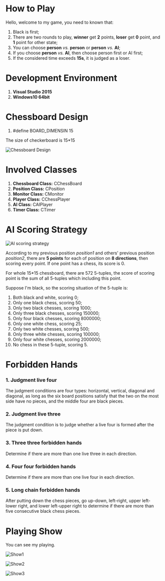 # How to Play

Hello, welcome to my game, you need to known that:

1. Black is first;
2. There are two rounds to play, **winner** get **2** points, **loser** get **0** point, and **1** point for other state;
3. You can choose **person** *vs.* **person** or **person** *vs.* **AI**;
4. If you choose  **person** *vs.* **AI**, then choose person first or AI first;
5. If the considered time exceeds **15s**, it is judged as a loser.

# Development Environment
1. **Visual Studio 2015**
2. **Windows10 64bit**

# Chessboard Design
1. #define BOARD_DIMENSIN 15

The size of checkerboard is 15*15

![Chessboard Design](https://img-blog.csdnimg.cn/2020072023171333.png)
# Involved Classes
1. **Chessboard Class:** CChessBoard
2. **Position Class:** CPosition
3. **Monitor Class:** CMonitor
4. **Player Class:** CChessPlayer
5. **AI Class:** CAIPlayer
6. **Timer Class:** CTimer

# AI Scoring Strategy
![AI scoring strategy](https://img-blog.csdnimg.cn/20200720232245396.png)

According to my previous position *position1* and others' previous position *position2*, there are **5 points** for each of position on **8 directions**, then scoring every point. If one point has a chess, its score is 0.

For whole 15*15 chessboard, there are 572 5-tuples, the score of scoring point is the sum of all 5-tuples which including this point.

Suppose I'm black, so the scoring situation of the 5-tuple is:
1. Both black and white, scoring 0;
2. Only one black chess, scoring 50;
3. Only two black chesses, scoring 1000;
4. Only three black chesses, scoring 150000;
5. Only four black chesses, scoring 8000000;
6. Only one white chess, scoring 25;
7. Only two white chesses, scoring 500;
8. Only three white chesses, scoring 100000;
9. Only four white chesses, scoring 2000000;
10. No chess in these 5-tuple, scoring 5.

# Forbidden Hands
### 1. Judgment live four
The judgment conditions are four types: horizontal, vertical, diagonal and diagonal, as long as the six board positions satisfy that the two on the most side have no pieces, and the middle four are black pieces.
### 2. Judgment live three
The judgment condition is to judge whether a live four is formed after the piece is put down.
### 3. Three three forbidden hands
Determine if there are more than one live three in each direction.
### 4. Four four forbidden hands
Determine if there are more than one live four in each direction.
### 5. Long chain forbidden hands
After putting down the chess pieces, go up-down, left-right, upper left-lower right, and lower left-upper right to determine if there are more than five consecutive black chess pieces.

# Playing Show
You can see my playing.

![Show1](https://img-blog.csdnimg.cn/20200720235528639.png)

![Show2](https://img-blog.csdnimg.cn/20200720235544918.png)

![Show3](https://img-blog.csdnimg.cn/20200720235627378.png)


